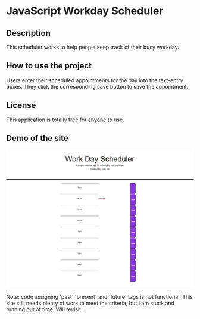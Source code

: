 # JavaScript Workday Scheduler

## Description
This scheduler works to help people keep track of their busy workday.

## How to use the project
Users enter their scheduled appointments for the day into the text-entry boxes. They click the corresponding save button to save the appointment. 

## License
This application is totally free for anyone to use. 

## Demo of the site
<img src="./assets/demo-image.png">

Note: code assigning 'past' 'present' and 'future' tags is not functional. This site still needs plenty of work to meet the criteria, but I am stuck and running out of time. Will revisit.